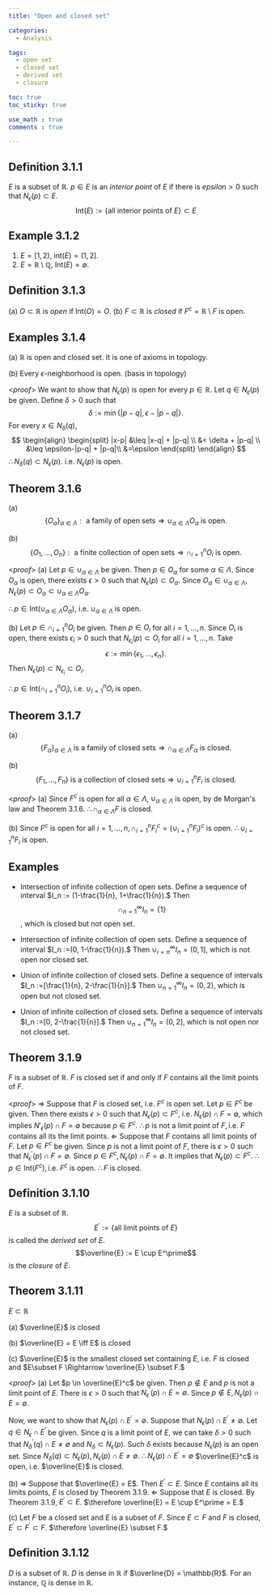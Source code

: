 ```yaml
---
title: "Open and closed set"

categories:
  - Analysis

tags:
  - open set
  - closed set
  - derived set
  - closure

toc: true
toc_sticky: true

use_math : true
comments : true

---
```


## Definition 3.1.1
$E$ is a subset of $\mathbb{R}$. $p\in E$ is an *interior point* of $E$ if  there is $epsilon >0$ such that $N_{\epsilon} (p) \subset E$.
$$\text{Int}(E) := \{\text{all interior points of } E\} \subset E$$

## Example 3.1.2
1. $E=[1,2)$, $\text{int}(E) = (1,2]$.
2. $E =\mathbb{R} \setminus \mathbb{Q}$, $\text{Int}(E) = \emptyset$.


## Definition 3.1.3
(a) $O \subset \mathbb{R}$ is *open* if $\text{Int}(O) = O.$
(b) $F \subset \mathbb{R}$ is *closed* if $F^c = \mathbb{R}\setminus F$ is open.

## Examples 3.1.4
(a) $\mathbb{R}$ is open and closed set. It is one of axioms in topology.

(b) Every $\epsilon$-neighborhood is open. (basis in topology)

<*proof*>
We want to show that $N_\epsilon (p)$ is open for every $p \in \mathbb{R}$.  Let $q \in N_\epsilon (p)$ be given. Define $\delta >0$ such that
$$\delta := \min\{ |p-q|, \epsilon - |p-q|\}.$$
For every $x \in N_\delta (q)$,
$$
\begin{align}
\begin{split}
|x-p| &\leq |x-q| + |p-q| \\
&< \delta + |p-q| \\
&\leq \epsilon-|p-q| + |p-q|\\
&=\epsilon
\end{split}
\end{align}
$$
$\therefore N_\delta (q) \subset N_\epsilon (p)$. i.e. $N_\epsilon (p)$ is open.
$$\tag*{$\square$}$$

## Theorem 3.1.6 
(a) $$\{O_\alpha \}_{\alpha \in \Lambda}: \text{ a family of open sets}\Rightarrow \cup_{\alpha \in \Lambda}O_\alpha \text{ is open.}  $$

(b) $$\{O_1, \ldots, O_n \}: \text{ a finite collection of open sets} \Rightarrow \cap_{i=1}^n O_i \text{ is open}.$$

<*proof*>
(a) Let $p\in \cup_{\alpha \in \Lambda}$ be given. Then $p \in O_\alpha$ for some $\alpha \in \Lambda.$ Since $O_\alpha$ is open, there exists $\epsilon>0$ such that $N_\epsilon (p) \subset O_\alpha.$ Since $O_\alpha \in \cup_{\alpha \in \Lambda}, N_\epsilon (p) \subset O_\alpha \subset \cup_{\alpha \in \Lambda}O_\alpha.$

$\therefore p\in \text{Int}(\cup_{\alpha \in \Lambda}O_\alpha)$, i.e. $\cup_{\alpha \in \Lambda}$ is open.
$$\tag*{$\square$}$$

(b) Let $p \in \cap_{i=1}^nO_i$ be given. Then $p\in O_i$ for all $i=1, \ldots,n$. Since $O_i$ is open, there exists $\epsilon_i >0$ such that $N_{\epsilon_i}(p) \subset O_i$ for all $i=1,\ldots,n.$ Take $$\epsilon := \min\{\epsilon_1, \ldots, \epsilon_n \}.$$ Then $N_\epsilon (p) \subset N_{\epsilon_i} \subset O_i.$

$\therefore p\in \text{Int}(\cap_{i=1}^n O_i)$, i.e. $\cup_{i=1}^n O_i$ is open.
$$\tag*{$\square$}$$

## Theorem 3.1.7
(a) $$\{F_\alpha \}_{\alpha \in \Lambda} \text{ is a family of closed sets} \Rightarrow \cap_{\alpha \in \Lambda}F_\alpha \text{ is closed}.$$

(b)$$\{F_1, \ldots, F_n\} \text{ is a collection of closed sets} \Rightarrow \cup_{i=1}^n F_i \text{ is closed}.$$

<*proof*>
(a) Since $F^c$ is open for all $\alpha \in \Lambda$, $\cup_{\alpha \in \Lambda}$ is open, by de Morgan's law and Theorem 3.1.6.
$\therefore \cap_{\alpha \in \Lambda}F$ is closed.
$$\tag*{$\square$}$$

(b) Since $F^c$ is open for all $i=1, \ldots, n, \cap_{i=1}^n F^c_i =(\cup_{i=1}^nF_i)^c$ is open. 
$\therefore \cup_{i=1}^nF_i$ is open.

## Examples
- Intersection of infinite collection of open sets.
  Define a sequence of interval $I_n := (1-\frac{1}{n}, 1+\frac{1}{n}).$ Then $$\cap_{n=1}^\infty I_n=\{1\}$$, which is closed but not open set.

- Intersection of infinite collection of open sets.
  Define a sequence of interval $I_n :=(0, 1-\frac{1}{n}).$ Then $\cup_{i=n}^\infty I_n = (0, 1]$, which is not open nor closed set.

- Union of infinite collection of closed sets.
  Define a sequence of intervals $I_n :=[\frac{1}{n}, 2-\frac{1}{n}].$ Then $\cup_{n=1}^\infty I_n=(0,2)$, which is open but not closed set.

- Union of infinite collection of closed sets.
  Define a sequence of intervals $I_n :=[0, 2-\frac{1}{n}].$ Then $\cup_{n=1}^\infty I_n=(0,2]$, which is not open nor not closed set.


## Theorem 3.1.9
$F$ is a subset of $\mathbb{R}$. $F$ is closed set if and only if $F$ contains all the limit points of $F$.

<*proof*>
$\Rightarrow$ Suppose that $F$ is closed set, i.e. $F^c$ is open set. Let $p \in F^c$ be given. Then there exists $\epsilon >0$ such that $N_\epsilon (p) \subset F^c$, i.e. $N_\epsilon (p) \cap F = \emptyset$, which implies $N'_\epsilon (p) \cap F = \emptyset$ because $p \in F^c.$ 
$\therefore p \text{ is not a limit point of } F, \text{i.e. }F \text{ contains all its the limit points.}$
$\Leftarrow$ Suppose that $F$ contains all limit points of $F.$ Let $p \in F^c$ be given. Since $p$ is not a limit point of $F$, there is $\epsilon>0$ such that $N^\prime_\epsilon (p) \cap F = \emptyset.$ Since $p \in F^c, N_\epsilon (p) \cap F=\emptyset.$ It implies that $N_\epsilon (p) \subset F^c$.
$\therefore p\in \text{Int}(F^c), \text{i.e. } F^c \text{ is open.}$
$\therefore F$ is closed.

$$\tag*{$\square$}$$

## Definition 3.1.10
$E$ is a subset of $\mathbb{R}.$
$$E^\prime :=\{\text{all limit points of }E \}$$ is called the *derived set* of $E$. $$\overline{E} := E \cup E^\prime$$ is the *closure* of $E$.

## Theorem 3.1.11
$E \subset \mathbb{R}$

(a) $\overline{E}$ is closed

(b) $\overline{E} = E \iff E$ is closed

(c) $\overline{E}$ is the smallest closed set containing $E$, i.e. $F$ is closed and $E\subset F \Rightarrow \overline{E} \subset F.$

<*proof*>
(a) Let $p \in \overline{E}^c$ be given. Then $p \notin E$ and $p$ is not a limit point of $E$. There is $\epsilon >0$ such that $N^\prime_\epsilon (p) \cap E = \emptyset.$ Since $p \notin E, N_\epsilon (p) \cap E = \emptyset.$ 

Now, we want to show that $N_\epsilon (p) \cap E^\prime = \emptyset.$ Suppose that $N_\epsilon (p) \cap E^\prime\neq \emptyset.$ Let $q \in N_\epsilon \cap E^\prime$ be given. Since $q$ is a limit point of $E$, we can take $\delta >0$ such that $N^\prime_\delta (q) \cap E \neq \emptyset$ and $N_\delta \subset N_\epsilon (p).$ Such $\delta$ exists because $N_\epsilon (p)$ is an open set. Since $N_\delta (q) \subset N_\epsilon (p), N_\epsilon (p) \cap E \neq \emptyset.$
$\therefore N_\epsilon (p) \cap E^\prime = \emptyset$
$\overline{E}^c$ is open, i.e. $\overline{E}$ is closed.

(b) $\Rightarrow$ Suppose that $\overline{E} = E$. Then $E^\prime\subset E$. Since $E$ contains all its limits points, $E$ is closed by Theorem 3.1.9.
$\Leftarrow$ Suppose that $E$ is closed. By Theorem 3.1.9, $E^\prime\subset E$.
$\therefore \overline{E} = E \cup E^\prime = E.$

(c) Let $F$ be a closed set and $E$ is a subset of $F$. Since $E \subset F$ and $F$ is closed, $E^\prime\subset F^\prime \subset F.$
$\therefore \overline{E} \subset F.$

$$\tag*{$\square$}$$

## Definition 3.1.12
$D$ is a subset of $\mathbb{R}$. $D$ is dense in $\mathbb{R}$ if $\overline{D} = \mathbb{R}$. For an instance, $\mathbb{Q}$ is dense in $\mathbb{R}$.

